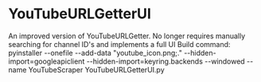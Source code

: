 # YouTubeURLGetterUI

An improved version of YouTubeURLGetter. No longer requires manually searching for channel ID's and implements a full UI
Build command: pyinstaller --onefile --add-data "youtube_icon.png;." --hidden-import=googleapiclient --hidden-import=keyring.backends --windowed --name YouTubeScraper YouTubeURLGetterUI.py
